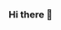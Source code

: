 ### Hi there 👋

<!--
**wanrimanullang/wanrimanullang** is a ✨ _special_ ✨ repository because its `README.md` (this file) appears on your GitHub profile.

Here are some ideas to get you started:

<p align="center">
  <img src="https://gpvc.arturio.dev/wanrimanullang" alt="profile views"> •  
  <a href="https://twitter.com/intent/follow?screen_name=____wanri&tw_p=followbutton"><img src="https://img.shields.io/twitter/follow/swyx?label=%40swyx&style=social"></a>  •
  <a href="https://wanrimanullang.my.id">Blog</a> •
  <a href="https://twitter.com/intent/follow?screen_name=wanrimanullang&tw_p=followbutton">Twitter</a> •
  <a href="https://github.com/wanrimanullang/README">Work README</a> •
</p>

Here are some ideas to get you started:
Be the salt and light world and please dont gift limit yourself.
- 🔭 I’m currently working on micromulticopter aero technology UAV
- 🌱 I’m currently learning telkom university bandung, indonesia
- 👯 I’m looking to collaborate on software developer
- 💬 Ask me about : email-wanriparasians@gmail.com
- 📫 How to reach me: www.wanrimanullang.my.id
-->
